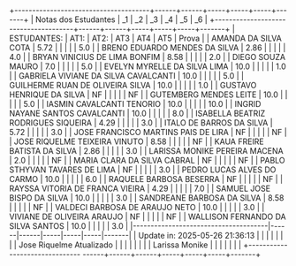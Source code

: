 +--------------------------------------+------+------+-----+-----+-----+-------+
| Notas dos Estudantes | _1 | _2 | _3 | _4 | _5 | _6 |
+--------------------------------------+------+------+-----+-----+-----+-------+
| ESTUDANTES:                          | AT1: | AT2: | AT3 | AT4 | AT5 | Prova |
| AMANDA DA SILVA COTA                 | 5.72 |      |     |     |     | 5.0   |
| BRENO EDUARDO MENDES DA SILVA        | 2.86 |      |     |     |     | 4.0   |
| BRYAN VINICIUS DE LIMA BONFIM        | 8.58 |      |     |     |     | 2.0   |
| DIEGO SOUZA MAURO                    | 7.0  |      |     |     |     | 5.0   |
| EVELYN MYRELLE DA SILVA LIMA         | 10.0 |      |     |     |     | 1.0   |
| GABRIELA VIVIANE DA SILVA CAVALCANTI | 10.0 |      |     |     |     | 5.0   |
| GUILHERME RUAN DE OLIVEIRA SILVA     | 10.0 |      |     |     |     | 1.0   |
| GUSTAVO HENRIQUE DA SILVA            | NF   |      |     |     |     | NF    |
| GUTEMBERG MENDES LEITE               | 10.0 |      |     |     |     | 5.0   |
| IASMIN CAVALCANTI TENORIO            | 10.0 |      |     |     |     | 10.0  |
| INGRID NAYANE SANTOS CAVALCANTI      | 10.0 |      |     |     |     | 8.0   |
| ISABELLA BEATRIZ RODRIGUES SIQUEIRA  | 4.29 |      |     |     |     | 3.0   |
| ITALO DE BARROS DA SILVA             | 5.72 |      |     |     |     | 3.0   |
| JOSE FRANCISCO MARTINS PAIS DE LIRA  | NF   |      |     |     |     | NF    |
| JOSE RIQUELME TEIXEIRA VINUTO        | 8.58 |      |     |     |     | NF    |
| KAUA FREIRE BATISTA DA SILVA         | 2.86 |      |     |     |     | 3.0   |
| LARISSA MONIKE PEREIRA MACENA        | 2.0  |      |     |     |     | NF    |
| MARIA CLARA DA SILVA CABRAL          | NF   |      |     |     |     | NF    |
| PABLO STHYVAN TAVARES DE LIMA        | NF   |      |     |     |     | 3.0   |
| PEDRO LUCAS ALVES DO CARMO           | 10.0 |      |     |     |     | 6.0   |
| RAQUELE BARBOSA BESERRA              | NF   |      |     |     |     | NF    |
| RAYSSA VITORIA DE FRANCA VIEIRA      | 4.29 |      |     |     |     | 7.0   |
| SAMUEL JOSE BISPO DA SILVA           | 10.0 |      |     |     |     | 3.0   |
| SANDREANE BARBOSA DA SILVA           | 8.58 |      |     |     |     | NF    |
| VALDECI BARBOSA DE ARAUJO NETO       | 10.0 |      |     |     |     | 3.0   |
| VIVIANE DE OLIVEIRA ARAUJO           | NF   |      |     |     |     | NF    |
| WALLISON FERNANDO DA SILVA SANTOS    | 10.0 |      |     |     |     | 3.0   |
|--------------------------------------|------|------|-----|-----|-----|-------|
| Update in: 2025-05-26 21:36:13       |      |      |     |     |     |       |
| Jose Riquelme Atualizado             |      |      |     |     |     |       |
| Larissa Monike                       |      |      |     |     |     |       |
+------------------------------- ------+------+------+-----+-----+-----+-------+
